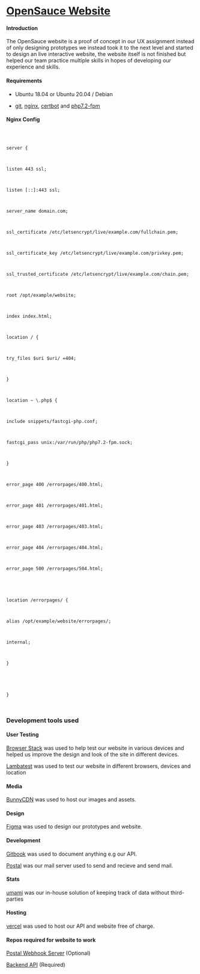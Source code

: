 
  

# [OpenSauce Website](https://github.com/opensauce-uk/website)

  

  

#### Introduction

  

The OpenSauce website is a proof of concept in our UX assignment instead of only designing prototypes we instead took it to the next level and started to design an live interactive website, the website itself is not finished but helped our team practice multiple skills in hopes of developing our experience and skills.

  

  

#### Requirements

  

- Ubuntu 18.04 or Ubuntu 20.04 / Debian

  

-  [git](https://www.digitalocean.com/community/tutorials/how-to-install-git-on-ubuntu-18-04), [nginx](https://www.digitalocean.com/community/tutorials/how-to-install-nginx-on-ubuntu-18-04), [certbot](https://certbot.eff.org/lets-encrypt/ubuntubionic-nginx) and [php7.2-fpm](https://www.linode.com/docs/guides/serve-php-php-fpm-and-nginx/)

  

  

#### Nginx Config

  

```

  

server {

  

listen 443 ssl;

  

listen [::]:443 ssl;

  

server_name domain.com;

  

ssl_certificate /etc/letsencrypt/live/example.com/fullchain.pem;

  

ssl_certificate_key /etc/letsencrypt/live/example.com/privkey.pem;

  

ssl_trusted_certificate /etc/letsencrypt/live/example.com/chain.pem;

  

root /opt/example/website;

  

index index.html;

  

location / {

  

try_files $uri $uri/ =404;

  

}

  

location ~ \.php$ {

  

include snippets/fastcgi-php.conf;

  

fastcgi_pass unix:/var/run/php/php7.2-fpm.sock;

  

}

  

error_page 400 /errorpages/400.html;

  

error_page 401 /errorpages/401.html;

  

error_page 403 /errorpages/403.html;

  

error_page 404 /errorpages/404.html;

  

error_page 500 /errorpages/504.html;

  

  

location /errorpages/ {

  

alias /opt/example/website/errorpages/;

  

internal;

  

}

  

  

}

  

```

  

### Development tools used

  

#### User Testing

  

[Browser Stack](https://www.browserstack.com/) was used to help test our website in various devices and helped us improve the design and look of the site in different devices.

  

[Lambatest](https://lambdatest.com/) was used to test our website in different browsers, devices and location

  

  

#### Media

  

[BunnyCDN](https://bunnycdn.com/?ref=9u4b518hoc) was used to host our images and assets.

  

  

#### Design

  

[Figma](https://www.figma.com/) was used to design our prototypes and website.

  

  

#### Development

  

[Gitbook](https://www.gitbook.com/) was used to document anything e.g our API.

  

[Postal](https://github.com/postalhq/postal) was our mail server used to send and recieve and send mail.

  

  

#### Stats

  

[umami](https://github.com/mikecao/umami) was our in-house solution of keeping track of data without third-parties

  

#### Hosting

[vercel](https://vercel.com) was used to host our API and website free of charge.

  

#### Repos required for website to work

  

[Postal Webhook Server](https://github.com/opensauce-uk/postal-discord-webhook) (Optional)

  

[Backend API](https://github.com/opensauce-uk/auth-server) (Required)